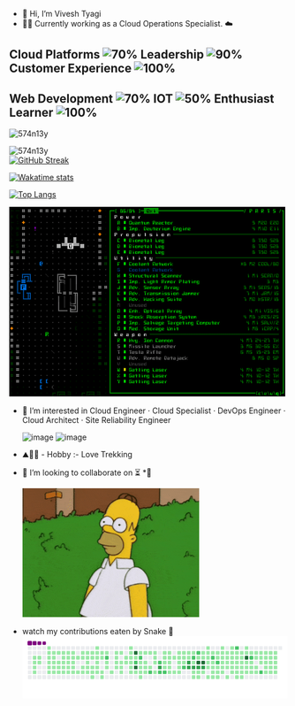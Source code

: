 - 👋 Hi, I’m Vivesh Tyagi
- 👨‍💻 Currently working as a Cloud Operations Specialist.
    ☁️
    
## Cloud Platforms ![70%](https://progress-bar.dev/70)  Leadership ![90%](https://progress-bar.dev/90)   Customer Experience ![100%](https://progress-bar.dev/100)
## Web Development ![70%](https://progress-bar.dev/70) IOT ![50%](https://progress-bar.dev/50) Enthusiast Learner ![100%](https://progress-bar.dev/100)


<p align="left"> <img src="https://komarev.com/ghpvc/?username=574n13y&label=Profile%20views&color=0e75b6&style=flat" alt="574n13y" /> </p>
  
   ![574n13y](https://github-readme-stats.vercel.app/api?username=574n13y&show_icons=true&theme=nightowl)   
   [![GitHub Streak](https://github-readme-streak-stats.herokuapp.com/?user=574n13y&theme=nightowl)](https://git.io/streak-stats) 


[![Wakatime stats](https://github-readme-stats.vercel.app/api/wakatime?username=574n13y&langs_count=5&custom_title=574n13y's%20Coding%20Stats)](https://github.com/anuraghazra/github-readme-stats)


[![Top Langs](https://github-readme-stats.vercel.app/api/top-langs/?username=574n13y&hide=jupyter%20notebook,html&layout=compact)](https://github.com/anuraghazra/github-readme-stats&hide=issues,contribs)


<img src="dont/h1.gif?raw=true"/>

- 👀 I’m interested in Cloud Engineer · Cloud Specialist · DevOps Engineer · Cloud Architect · Site Reliability Engineer
  
  ![image](https://github.com/574n13y/574n13y/assets/35293085/46dfc20c-4624-4656-a0a6-4a498f35e93f)
  ![image](https://github.com/574n13y/574n13y/assets/35293085/bc74f390-fc31-42fe-b7cd-4dc9e6b81818)

- ⛰️🧗‍♂️ - Hobby :- Love Trekking
- 💞️ I’m looking to collaborate on ⏳
    *🍁
    
    <img src="dont/h3.gif?raw=true"/>
    
- watch my contributions eaten by Snake 🐍
  ![snake gif](https://github.com/Mario263/sankeeatingcontribution/blob/output/github-contribution-grid-snake.gif)

   
  

<!---
574n13y/574n13y is a ✨ special ✨ repository because its `README.md` (this file) appears on your GitHub profile.
You can click the Preview link to take a look at your changes.
--->



